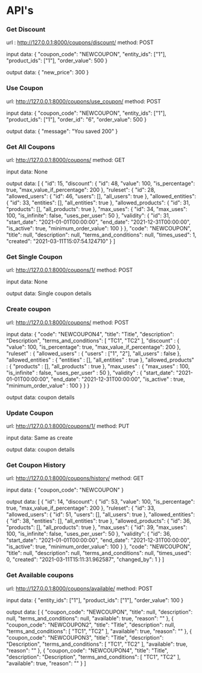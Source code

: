 # API's

### Get Discount
url : http://127.0.0.1:8000/coupons/discount/
method: POST

input data: 
{
    "coupon_code": "NEWCOUPON",
    "entity_ids": ["1"],
    "product_ids": ["1"],
    "order_value": 500
}

output data:
{
    "new_price": 300
}


### Use Coupon
url: http://127.0.0.1:8000/coupons/use_coupon/
method: POST

input data:
{
    "coupon_code": "NEWCOUPON",
    "entity_ids": ["1"],
    "product_ids": ["1"],
    "order_id": "6",
    "order_value": 500
}

output data:
{
    "message": "You saved 200"
}


### Get All Coupons
url: http://127.0.0.1:8000/coupons/
method: GET

input data: None

output data:
[
    {
        "id": 15,
        "discount": {
            "id": 48,
            "value": 100,
            "is_percentage": true,
            "max_value_if_percentage": 200
        },
        "ruleset": {
            "id": 28,
            "allowed_users": {
                "id": 46,
                "users": [],
                "all_users": true
            },
            "allowed_entities": {
                "id": 33,
                "entities": [],
                "all_entities": true
            },
            "allowed_products": {
                "id": 31,
                "products": [],
                "all_products": true
            },
            "max_uses": {
                "id": 34,
                "max_uses": 100,
                "is_infinite": false,
                "uses_per_user": 50
            },
            "validity": {
                "id": 31,
                "start_date": "2021-01-01T00:00:00",
                "end_date": "2021-12-31T00:00:00",
                "is_active": true,
                "minimum_order_value": 100
            }
        },
        "code": "NEWCOUPON",
        "title": null,
        "description": null,
        "terms_and_conditions": null,
        "times_used": 1,
        "created": "2021-03-11T15:07:54.124710"
    }
]


### Get Single Coupon
url: http://127.0.0.1:8000/coupons/1/
method: POST

input data: None

output data: Single coupon details


### Create coupon
url: http://127.0.0.1:8000/coupons/
method: POST

input data:
{
    "code": "NEWCOUPON4",
    "title": "Title",
    "description": "Description",
    "terms_and_conditions": [
        "TC1",
        "TC2"
    ],
    "discount" : {
        "value": 100,
        "is_percentage": true,
        "max_value_if_percentage": 200
    },
    "ruleset" : {
        "allowed_users" : {
            "users" : ["1", "2"],
            "all_users" : false
        },
        "allowed_entities" : {
            "entities" : [],
            "all_entities" : true
        },
        "allowed_products" : {
            "products" : [],
            "all_products" : true
        },
        "max_uses" : {
            "max_uses" : 100,
            "is_infinite" : false,
            "uses_per_user" : 50
        },
        "validity" : {
            "start_date": "2021-01-01T00:00:00",
            "end_date": "2021-12-31T00:00:00",
            "is_active" : true,
            "minimum_order_value" : 100
        }
    }
}

output data: coupon details


### Update Coupon
url: http://127.0.0.1:8000/coupons/1/
method: PUT

input data: Same as create

output data: coupon details


### Get Coupon History
url: http://127.0.0.1:8000/coupons/history/
method: GET

input data: 
{
    "coupon_code": "NEWCOUPON"
}

output data:
[
    {
        "id": 14,
        "discount": {
            "id": 53,
            "value": 100,
            "is_percentage": true,
            "max_value_if_percentage": 200
        },
        "ruleset": {
            "id": 33,
            "allowed_users": {
                "id": 51,
                "users": [],
                "all_users": true
            },
            "allowed_entities": {
                "id": 38,
                "entities": [],
                "all_entities": true
            },
            "allowed_products": {
                "id": 36,
                "products": [],
                "all_products": true
            },
            "max_uses": {
                "id": 39,
                "max_uses": 100,
                "is_infinite": false,
                "uses_per_user": 50
            },
            "validity": {
                "id": 36,
                "start_date": "2021-01-01T00:00:00",
                "end_date": "2021-12-31T00:00:00",
                "is_active": true,
                "minimum_order_value": 100
            }
        },
        "code": "NEWCOUPON",
        "title": null,
        "description": null,
        "terms_and_conditions": null,
        "times_used": 0,
        "created": "2021-03-11T15:11:31.962587",
        "changed_by": 1
    }
]


### Get Available coupons
url: http://127.0.0.1:8000/coupons/available/
method: POST

input data:
{
    "entity_ids": ["1"],
    "product_ids": ["1"],
    "order_value": 100
}

output data:
[
    {
        "coupon_code": "NEWCOUPON",
        "title": null,
        "description": null,
        "terms_and_conditions": null,
        "available": true,
        "reason": ""
    },
    {
        "coupon_code": "NEWCOUPON2",
        "title": "Title",
        "description": null,
        "terms_and_conditions": [
            "TC1",
            "TC2"
        ],
        "available": true,
        "reason": ""
    },
    {
        "coupon_code": "NEWCOUPON3",
        "title": "Title",
        "description": "Description",
        "terms_and_conditions": [
            "TC1",
            "TC2"
        ],
        "available": true,
        "reason": ""
    },
    {
        "coupon_code": "NEWCOUPON4",
        "title": "Title",
        "description": "Description",
        "terms_and_conditions": [
            "TC1",
            "TC2"
        ],
        "available": true,
        "reason": ""
    }
]
